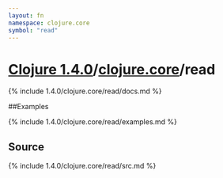 ```yaml
---
layout: fn
namespace: clojure.core
symbol: "read"
---
```


# [Clojure 1.4.0](../../)/[clojure.core](../)/read

{% include 1.4.0/clojure.core/read/docs.md %}

##Examples

{% include 1.4.0/clojure.core/read/examples.md %}
## Source
{% include 1.4.0/clojure.core/read/src.md %}

